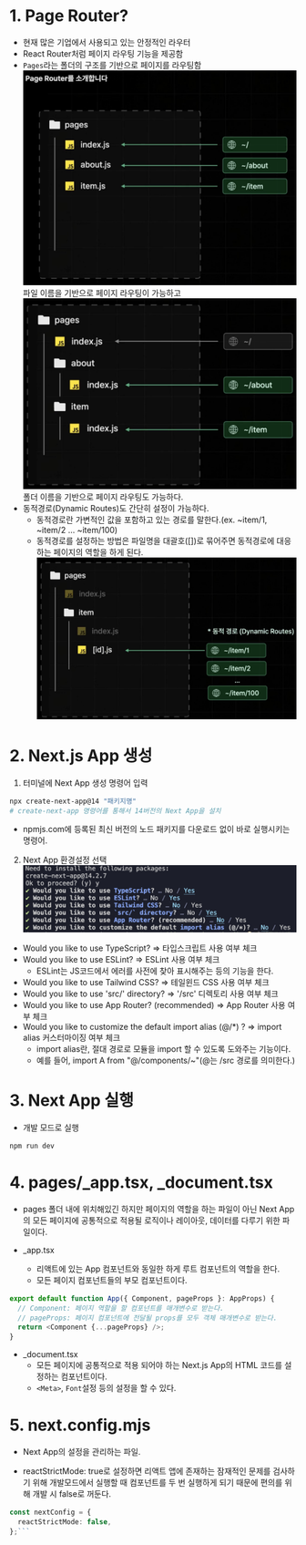 # 1. Page Router?

- 현재 많은 기업에서 사용되고 있는 안정적인 라우터
- React Router처럼 페이지 라우팅 기능을 제공함
- `Pages`라는 폴더의 구조를 기반으로 페이지를 라우팅함
  ![alt text](2-1_PagesRouting_img.png)
  파일 이름을 기반으로 페이지 라우팅이 가능하고
  ![alt text](2-1_PagesRouting_img2.png)
  폴더 이름을 기반으로 페이지 라우팅도 가능하다.
- 동적경로(Dynamic Routes)도 간단히 설정이 가능하다.
  - 동적경로란 가변적인 값을 포함하고 있는 경로를 말한다.(ex. ~item/1, ~item/2 ... ~item/100)
  - 동적경로를 설정하는 방법은 파일명을 대괄호([])로 묶어주면 동적경로에 대응하는 페이지의 역할을 하게 된다.
    ![alt text](2-1_PagesRouting_img3.png)

# 2. Next.js App 생성

1. 터미널에 Next App 생성 명령어 입력

```bash
npx create-next-app@14 "패키지명"
# create-next-app 명령어를 통해서 14버전의 Next App을 설치
```

- npmjs.com에 등록된 최신 버전의 노드 패키지를 다운로드 없이 바로 실행시키는 명령어.

2. Next App 환경설정 선택
   ![alt text](2-1_NextApp_img.png)

- Would you like to use TypeScript? => 타입스크립트 사용 여부 체크
- Would you like to use ESLint? => ESLint 사용 여부 체크
  - ESLint는 JS코드에서 에러를 사전에 찾아 표시해주는 등의 기능을 한다.
- Would you like to use Tailwind CSS? => 테일윈드 CSS 사용 여부 체크
- Would you like to use 'src/' directory? => '/src' 디렉토리 사용 여부 체크
- Would you like to use App Router? (recommended) => App Router 사용 여부 체크
- Would you like to customize the default import alias (@/\*) ? => import alias 커스터마이징 여부 체크
  - import alias란, 절대 경로로 모듈을 import 할 수 있도록 도와주는 기능이다.
  - 예를 들어, import A from "@/components/~"(@는 /src 경로를 의미한다.)

# 3. Next App 실행

- 개발 모드로 실행

```bash
npm run dev
```

# 4. pages/\_app.tsx, \_document.tsx

- pages 폴더 내에 위치해있긴 하지만 페이지의 역할을 하는 파일이 아닌 Next App의 모든 페이지에 공통적으로 적용될 로직이나 레이아웃, 데이터를 다루기 위한 파일이다.

- \_app.tsx
  - 리액트에 있는 App 컴포넌트와 동일한 하게 루트 컴포넌트의 역할을 한다.
  - 모든 페이지 컴포넌트들의 부모 컴포넌트이다.

```ts
export default function App({ Component, pageProps }: AppProps) {
  // Component: 페이지 역할을 할 컴포넌트를 매개변수로 받는다.
  // pageProps: 페이지 컴포넌트에 전달될 props를 모두 객체 매개변수로 받는다.
  return <Component {...pageProps} />;
}
```

- \_document.tsx
  - 모든 페이지에 공통적으로 적용 되어야 하는 Next.js App의 HTML 코드를 설정하는 컴포넌트이다.
  - `<Meta>`, `Font`설정 등의 설정을 할 수 있다.

# 5. next.config.mjs

- Next App의 설정을 관리하는 파일.

- reactStrictMode: true로 설정하면 리액트 앱에 존재하는 잠재적인 문제를 검사하기 위해 개발모드에서 실행할 때 컴포넌트를 두 번 실행하게 되기 때문에 편의를 위해 개발 시 false로 꺼둔다.

````ts
const nextConfig = {
  reactStrictMode: false,
};```
````
